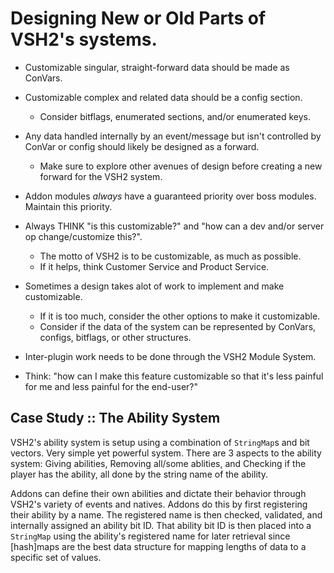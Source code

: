 # Designing New or Old Parts of VSH2's systems.


* Customizable singular, straight-forward data should be made as ConVars.

* Customizable complex and related data should be a config section.
	* Consider bitflags, enumerated sections, and/or enumerated keys.

* Any data handled internally by an event/message but isn't controlled by ConVar or config should likely be designed as a forward.
	* Make sure to explore other avenues of design before creating a new forward for the VSH2 system.

* Addon modules _always_ have a guaranteed priority over boss modules. Maintain this priority.

* Always THINK "is this customizable?" and "how can a dev and/or server op change/customize this?".
	* The motto of VSH2 is to be customizable, as much as possible.
	* If it helps, think Customer Service and Product Service.

* Sometimes a design takes alot of work to implement and make customizable.
	* If it is too much, consider the other options to make it customizable.
	* Consider if the data of the system can be represented by ConVars, configs, bitflags, or other structures.

* Inter-plugin work needs to be done through the VSH2 Module System.

* Think: "how can I make this feature customizable so that it's less painful for me and less painful for the end-user?"


## Case Study :: The Ability System

VSH2's ability system is setup using a combination of `StringMap`s and bit vectors. Very simple yet powerful system. There are 3 aspects to the ability system: Giving abilities, Removing all/some ablities, and Checking if the player has the ability, all done by the string name of the ability.

Addons can define their own abilities and dictate their behavior through VSH2's variety of events and natives. Addons do this by first registering their ability by a name. The registered name is then checked, validated, and internally assigned an ability bit ID. That ability bit ID is then placed into a `StringMap` using the ability's registered name for later retrieval since [hash]maps are the best data structure for mapping lengths of data to a specific set of values.

